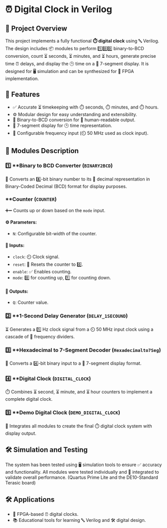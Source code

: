 # ⏰ Digital Clock in Verilog

## 📜 Project Overview
This project implements a fully functional **⏱️ digital clock** using 🔤 Verilog. The design includes 📦 modules to perform 1️⃣0️⃣0️⃣ binary-to-BCD conversion, count ⏳ seconds, ⏳ minutes, and ⏳ hours, generate precise time ⏰ delays, and display the 🕒 time on a 🔢 7-segment display. It is designed for 🖥️ simulation and can be synthesized for 🔲 FPGA implementation.

## 🌟 Features
- ✅ Accurate ⏳ timekeeping with ⏱️ seconds, ⏱️ minutes, and ⏱️ hours.
- ⚙️ Modular design for easy understanding and extensibility.
- 🔄 Binary-to-BCD conversion for 👀 human-readable output.
- 🔢 7-segment display for 🕒 time representation.
- 🔧 Configurable frequency input (⏲️ 50 MHz used as clock input).

## 🧩 Modules Description
### 1️⃣ **Binary to BCD Converter (`BINARY2BCD`)
🔄 Converts an 8️⃣-bit binary number to its 🔢 decimal representation in Binary-Coded Decimal (BCD) format for display purposes.

###  **Counter (`COUNTER`)
➕➖ Counts up or down based on the `mode` input.

#### ⚙️ Parameters:
- `N`: Configurable bit-width of the counter.

#### 🔌 Inputs:
- `clock`: ⏲️ Clock signal.
- `reset`: 🔄 Resets the counter to 0️⃣.
- `enable`: ✅ Enables counting.
- `mode`: 0️⃣ for counting up, 1️⃣ for counting down.

#### 🔋 Outputs:
- `Q`: Counter value.

### 2️⃣ **1-Second Delay Generator (`DELAY_1SECOUND`)
⏳ Generates a 1️⃣ Hz clock signal from a ⏲️ 50 MHz input clock using a cascade of 🔁 frequency dividers.

### 3️⃣ **Hexadecimal to 7-Segment Decoder (`Hexadecimalto7Seg`)
🔄 Converts a 4️⃣-bit binary input to a 🔢 7-segment display format.

### 4️⃣ **Digital Clock (`DIGITAL_CLOCK`)
⏱️ Combines ⏳ second, ⏳ minute, and ⏳ hour counters to implement a complete digital clock.

### 5️⃣ **Demo Digital Clock (`DEMO_DIGITAL_CLOCK`)
🔄 Integrates all modules to create the final ⏱️ digital clock system with display output.

## 🛠️ Simulation and Testing
The system has been tested using 🖥️ simulation tools to ensure ✅ accuracy and functionality. All modules were tested individually and 🔗 integrated to validate overall performance. (Quartus Prime Lite and the DE10-Standard Terasic board)

## 🛠️ Applications
- 🔲 FPGA-based ⏰ digital clocks.
- 📚 Educational tools for learning 🔤 Verilog and 🛠️ digital design.
